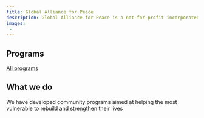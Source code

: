 ```yaml
---
title: Global Alliance for Peace
description: Global Alliance for Peace is a not-for-profit incorporated association, campaigning for peace and for the rights of Africans refugees affected by war.
images: 
 -
---
```



## Programs

[All programs](/programs)

## What we do
We have developed community programs aimed at helping the most vulnerable to rebuild and strengthen their lives

<what-we-do></what-we-do>
